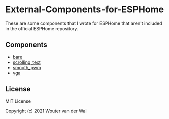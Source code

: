 # External-Components-for-ESPHome

These are some components that I wrote for ESPHome that aren't included in the official ESPHome repository.

## Components

- [bare](esphome/components/bare)
- [scrolling_text](esphome/components/scrolling_text)
- [smooth_pwm](esphome/components/smooth_pwm)
- [vga](esphome/components/vga)

## License

MIT License

Copyright (c) 2021 Wouter van der Wal
